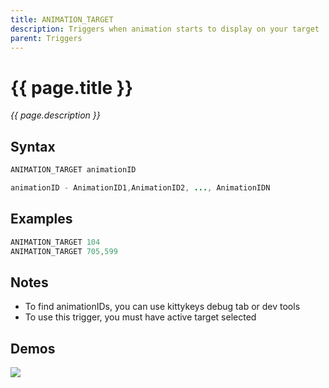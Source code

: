 ```yaml
---
title: ANIMATION_TARGET
description: Triggers when animation starts to display on your target
parent: Triggers
---
```


# {{ page.title }}

_{{ page.description }}_

## Syntax

```java
ANIMATION_TARGET animationID 

animationID - AnimationID1,AnimationID2, ..., AnimationIDN
```

## Examples

```java
ANIMATION_TARGET 104
ANIMATION_TARGET 705,599
```

## Notes

- To find animationIDs, you can use kittykeys debug tab or dev tools
- To use this trigger, you must have active target selected

## Demos

![](https://i.imgur.com/yADqn7H.gif)

